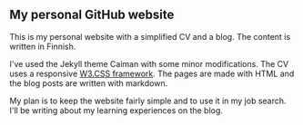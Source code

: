 ## My personal GitHub website

This is my personal website with a simplified CV and a blog. The content is written in Finnish.

I've used the Jekyll theme Caiman with some minor modifications. The CV uses a responsive [W3.CSS framework](https://www.w3schools.com/w3css/default.asp). The pages are made with HTML and the blog posts are written with markdown.

My plan is to keep the website fairly simple and to use it in my job search. I'll be writing about my learning experiences on the blog.
